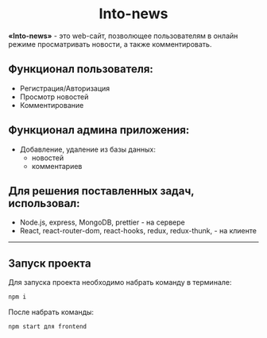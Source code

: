 <h1 align="center"> Into-news </h1>

**«Into-news»** - это web-сайт, позволющее пользователям в онлайн режиме просматривать новости, а также комментировать. 

##  Функционал пользователя:

- Регистрация/Авторизация
- Просмотр новостей
- Комментирование

##  Функционал админа приложения:

- Добавление, удаление из базы данных:
  * новостей
  * комментариев

## Для решения поставленных задач, использовал:

- Node.js, express, MongoDB, prettier - на сервере
- React, react-router-dom, react-hooks, redux, redux-thunk, - на клиенте

---

## Запуск проекта

Для запуска проекта необходимо набрать команду в терминале:

```javascript
npm i
```

После набрать команды:

```javascript
npm start для frontend
```
